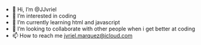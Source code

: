 - 👋 Hi, I’m @JJvriel
- 👀 I’m interested in coding
- 🌱 I’m currently learning html and javascript
- 💞️ I’m looking to collaborate with other people when i get better at coding
- 📫 How to reach me jvriel.marquez@icloud.com

<!---
JJvriel/JJvriel is a ✨ special ✨ repository because its `README.md` (this file) appears on your GitHub profile.
You can click the Preview link to take a look at your changes.
--->
